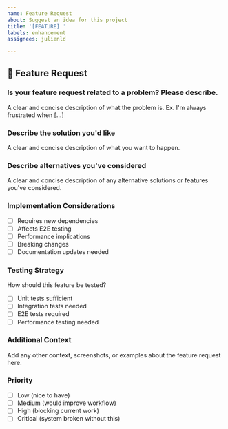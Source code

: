 ```yaml
---
name: Feature Request
about: Suggest an idea for this project
title: '[FEATURE] '
labels: enhancement
assignees: julienld

---
```


## 🚀 Feature Request

### **Is your feature request related to a problem? Please describe.**
A clear and concise description of what the problem is. Ex. I'm always frustrated when [...]

### **Describe the solution you'd like**
A clear and concise description of what you want to happen.

### **Describe alternatives you've considered**
A clear and concise description of any alternative solutions or features you've considered.

### **Implementation Considerations**
- [ ] Requires new dependencies
- [ ] Affects E2E testing
- [ ] Performance implications
- [ ] Breaking changes
- [ ] Documentation updates needed

### **Testing Strategy**
How should this feature be tested?
- [ ] Unit tests sufficient
- [ ] Integration tests needed
- [ ] E2E tests required
- [ ] Performance testing needed

### **Additional Context**
Add any other context, screenshots, or examples about the feature request here.

### **Priority**
- [ ] Low (nice to have)
- [ ] Medium (would improve workflow)
- [ ] High (blocking current work)
- [ ] Critical (system broken without this)